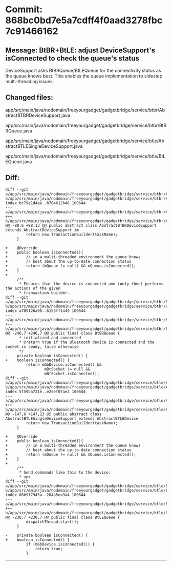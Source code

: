 # Commit: 868bc0bd7e5a7cdff4f0aad3278fbc7c91466162
## Message: BtBR+BtLE: adjust DeviceSupport's isConnected to check the queue's status

DeviceSupport asks BtBRQueue/BtLEQueue for the connectivity status as the queue knows best.
This enables the queue implementation to sidestep multi-threading issues.
## Changed files:
app/src/main/java/nodomain/freeyourgadget/gadgetbridge/service/btbr/AbstractBTBRDeviceSupport.java

app/src/main/java/nodomain/freeyourgadget/gadgetbridge/service/btbr/BtBRQueue.java

app/src/main/java/nodomain/freeyourgadget/gadgetbridge/service/btle/AbstractBTLESingleDeviceSupport.java

app/src/main/java/nodomain/freeyourgadget/gadgetbridge/service/btle/BtLEQueue.java

## Diff:
```
diff --git a/app/src/main/java/nodomain/freeyourgadget/gadgetbridge/service/btbr/AbstractBTBRDeviceSupport.java b/app/src/main/java/nodomain/freeyourgadget/gadgetbridge/service/btbr/AbstractBTBRDeviceSupport.java
index bc79e1d4ae..b704612b46 100644
--- a/app/src/main/java/nodomain/freeyourgadget/gadgetbridge/service/btbr/AbstractBTBRDeviceSupport.java
+++ b/app/src/main/java/nodomain/freeyourgadget/gadgetbridge/service/btbr/AbstractBTBRDeviceSupport.java
@@ -88,6 +88,13 @@ public abstract class AbstractBTBRDeviceSupport extends AbstractDeviceSupport im
         return new TransactionBuilder(taskName);
     }
 
+    @Override
+    public boolean isConnected(){
+        // in a multi-threaded environment the queue knows
+        // best about the up-to-date connection status
+        return (mQueue != null) && mQueue.isConnected();
+    }
+
     /**
      * Ensures that the device is connected and (only then) performs the actions of the given
      * transaction builder.
diff --git a/app/src/main/java/nodomain/freeyourgadget/gadgetbridge/service/btbr/BtBRQueue.java b/app/src/main/java/nodomain/freeyourgadget/gadgetbridge/service/btbr/BtBRQueue.java
index a705126a96..6153ff1449 100644
--- a/app/src/main/java/nodomain/freeyourgadget/gadgetbridge/service/btbr/BtBRQueue.java
+++ b/app/src/main/java/nodomain/freeyourgadget/gadgetbridge/service/btbr/BtBRQueue.java
@@ -246,7 +246,7 @@ public final class BtBRQueue {
      * initialized and connected
      * @return true if the Bluetooth device is connected and the socket is ready, false otherwise
      */
-    private boolean isConnected() {
+    boolean isConnected() {
         return mGbDevice.isConnected() &&
                 mBtSocket != null &&
                 mBtSocket.isConnected();
diff --git a/app/src/main/java/nodomain/freeyourgadget/gadgetbridge/service/btle/AbstractBTLESingleDeviceSupport.java b/app/src/main/java/nodomain/freeyourgadget/gadgetbridge/service/btle/AbstractBTLESingleDeviceSupport.java
index 5f59ba731e..e25ef07ae2 100644
--- a/app/src/main/java/nodomain/freeyourgadget/gadgetbridge/service/btle/AbstractBTLESingleDeviceSupport.java
+++ b/app/src/main/java/nodomain/freeyourgadget/gadgetbridge/service/btle/AbstractBTLESingleDeviceSupport.java
@@ -147,6 +147,13 @@ public abstract class AbstractBTLESingleDeviceSupport extends AbstractBTLEDevice
         return new TransactionBuilder(taskName);
     }
 
+    @Override
+    public boolean isConnected(){
+        // in a multi-threaded environment the queue knows
+        // best about the up-to-date connection status
+        return (mQueue != null) && mQueue.isConnected();
+    }
+
     /**
      * Send commands like this to the device:
      * <p>
diff --git a/app/src/main/java/nodomain/freeyourgadget/gadgetbridge/service/btle/BtLEQueue.java b/app/src/main/java/nodomain/freeyourgadget/gadgetbridge/service/btle/BtLEQueue.java
index 06b9f7945a..204a5ea9a4 100644
--- a/app/src/main/java/nodomain/freeyourgadget/gadgetbridge/service/btle/BtLEQueue.java
+++ b/app/src/main/java/nodomain/freeyourgadget/gadgetbridge/service/btle/BtLEQueue.java
@@ -230,7 +230,7 @@ public final class BtLEQueue {
         dispatchThread.start();
     }
 
-    private boolean isConnected() {
+    boolean isConnected() {
         if (mGbDevice.isConnected()) {
             return true;
         }
```
-----------------------------------
